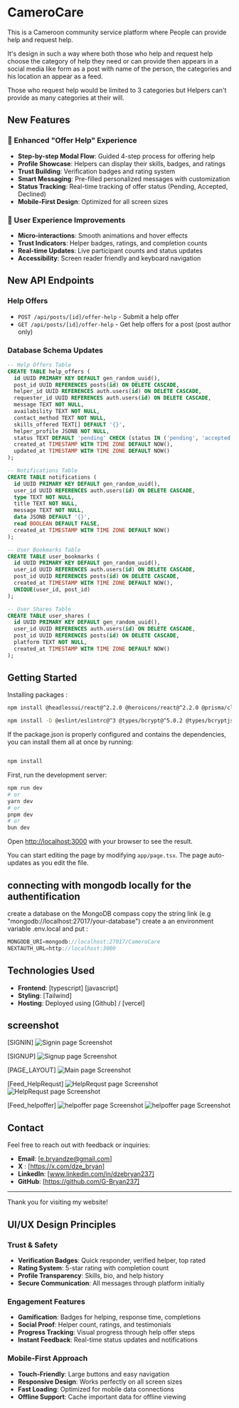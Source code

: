 # CameroCare
This is a Cameroon community service platform where People can provide help and request help.

It's design in such a way where both those who help and request help choose the category of help they need or can provide then appears in a social media like form as a post with name of the person, the categories and his location an appear as a feed.

Those who request help would be limited to 3 categories but Helpers can't provide as many categories at their will.

## New Features

### 🤝 Enhanced "Offer Help" Experience
- **Step-by-step Modal Flow**: Guided 4-step process for offering help
- **Profile Showcase**: Helpers can display their skills, badges, and ratings
- **Trust Building**: Verification badges and rating system
- **Smart Messaging**: Pre-filled personalized messages with customization
- **Status Tracking**: Real-time tracking of offer status (Pending, Accepted, Declined)
- **Mobile-First Design**: Optimized for all screen sizes

### 📱 User Experience Improvements
- **Micro-interactions**: Smooth animations and hover effects
- **Trust Indicators**: Helper badges, ratings, and completion counts
- **Real-time Updates**: Live participant counts and status updates
- **Accessibility**: Screen reader friendly and keyboard navigation

## New API Endpoints

### Help Offers
- `POST /api/posts/[id]/offer-help` - Submit a help offer
- `GET /api/posts/[id]/offer-help` - Get help offers for a post (post author only)

### Database Schema Updates
```sql
-- Help Offers Table
CREATE TABLE help_offers (
  id UUID PRIMARY KEY DEFAULT gen_random_uuid(),
  post_id UUID REFERENCES posts(id) ON DELETE CASCADE,
  helper_id UUID REFERENCES auth.users(id) ON DELETE CASCADE,
  requester_id UUID REFERENCES auth.users(id) ON DELETE CASCADE,
  message TEXT NOT NULL,
  availability TEXT NOT NULL,
  contact_method TEXT NOT NULL,
  skills_offered TEXT[] DEFAULT '{}',
  helper_profile JSONB NOT NULL,
  status TEXT DEFAULT 'pending' CHECK (status IN ('pending', 'accepted', 'declined')),
  created_at TIMESTAMP WITH TIME ZONE DEFAULT NOW(),
  updated_at TIMESTAMP WITH TIME ZONE DEFAULT NOW()
);

-- Notifications Table
CREATE TABLE notifications (
  id UUID PRIMARY KEY DEFAULT gen_random_uuid(),
  user_id UUID REFERENCES auth.users(id) ON DELETE CASCADE,
  type TEXT NOT NULL,
  title TEXT NOT NULL,
  message TEXT NOT NULL,
  data JSONB DEFAULT '{}',
  read BOOLEAN DEFAULT FALSE,
  created_at TIMESTAMP WITH TIME ZONE DEFAULT NOW()
);

-- User Bookmarks Table
CREATE TABLE user_bookmarks (
  id UUID PRIMARY KEY DEFAULT gen_random_uuid(),
  user_id UUID REFERENCES auth.users(id) ON DELETE CASCADE,
  post_id UUID REFERENCES posts(id) ON DELETE CASCADE,
  created_at TIMESTAMP WITH TIME ZONE DEFAULT NOW(),
  UNIQUE(user_id, post_id)
);

-- User Shares Table
CREATE TABLE user_shares (
  id UUID PRIMARY KEY DEFAULT gen_random_uuid(),
  user_id UUID REFERENCES auth.users(id) ON DELETE CASCADE,
  post_id UUID REFERENCES posts(id) ON DELETE CASCADE,
  platform TEXT NOT NULL,
  created_at TIMESTAMP WITH TIME ZONE DEFAULT NOW()
);
```

## Getting Started
Installing packages :
```bash
npm install @headlessui/react@^2.2.0 @heroicons/react@^2.2.0 @prisma/client@^6.2.1 @radix-ui/react-tabs@^1.1.2 bcrypt@^5.1.1 bcryptjs@^2.4.3 clsx@^2.1.1 date-fns@^4.1.0 lodash@^4.17.21 lucide-react@^0.471.1 mongodb@^6.12.0 mongoose@^8.9.5 next@^15.1.4 next-auth@^4.24.11 react@^19.0.0 react-dom@^19.0.0 react-icons@^5.4.0 socket.io-client@^4.8.1 tailwind-merge@^2.6.0

npm install -D @eslint/eslintrc@^3 @types/bcrypt@^5.0.2 @types/bcryptjs@^2.4.6 @types/lodash@^4.17.14 @types/next@^8.0.7 @types/node@^20 @types/react@^19 @types/react-dom@^19 eslint@^9 eslint-config-next@15.1.4 postcss@^8 tailwindcss@^3.4.1 typescript@^5

```

If the package.json is properly configured and contains the dependencies, you can install them all at once by running:

```bash

npm install

```

First, run the development server:

```bash
npm run dev
# or
yarn dev
# or
pnpm dev
# or
bun dev
```
Open [http://localhost:3000](http://localhost:3000) with your browser to see the result.

You can start editing the page by modifying `app/page.tsx`. The page auto-updates as you edit the file.

## connecting with mongodb locally for the authentification
create a database on the MongoDB compass 
copy the string link (e.g "mongodb://localhost:27017/your-database")
create a an environment variable .env.local and put :
```javascript
MONGODB_URI=mongodb://localhost:27017/CameroCare
NEXTAUTH_URL=http://localhost:3000

```


## Technologies Used

- **Frontend**: [typescript] [javascript]
- **Styling**: [Tailwind]
- **Hosting**: Deployed using [Github] / [vercel]


## screenshot
[SIGNIN]
![Signin page Screenshot](./screenshot/signin.png)

[SIGNUP]
![Signup page Screenshot](./screenshot/signup.png)

[PAGE_LAYOUT]
![Main page Screenshot](./screenshot/sec.png)

[Feed_HelpRequst]
![HelpRequst page Screenshot](./screenshot/feed_help_request1.png)
![HelpRequst page Screenshot](./screenshot/feed_help_request2.png)

[Feed_helpoffer]
![helpoffer page Screenshot](./screenshot/feed_help_offer1.png)
![helpoffer page Screenshot](./screenshot/feef_help_offer2.png)

## Contact

Feel free to reach out with feedback or inquiries:

- **Email**: [e.bryandze@gmail.com]
- **X** : [https://x.com/dze_bryan]
- **LinkedIn**: [www.linkedin.com/in/dzebryan237]
- **GitHub**: [https://github.com/G-Bryan237]

---

Thank you for visiting my website!

## UI/UX Design Principles

### Trust & Safety
- **Verification Badges**: Quick responder, verified helper, top rated
- **Rating System**: 5-star rating with completion count
- **Profile Transparency**: Skills, bio, and help history
- **Secure Communication**: All messages through platform initially

### Engagement Features
- **Gamification**: Badges for helping, response time, completions
- **Social Proof**: Helper count, ratings, and testimonials
- **Progress Tracking**: Visual progress through help offer steps
- **Instant Feedback**: Real-time status updates and notifications

### Mobile-First Approach
- **Touch-Friendly**: Large buttons and easy navigation
- **Responsive Design**: Works perfectly on all screen sizes
- **Fast Loading**: Optimized for mobile data connections
- **Offline Support**: Cache important data for offline viewing

